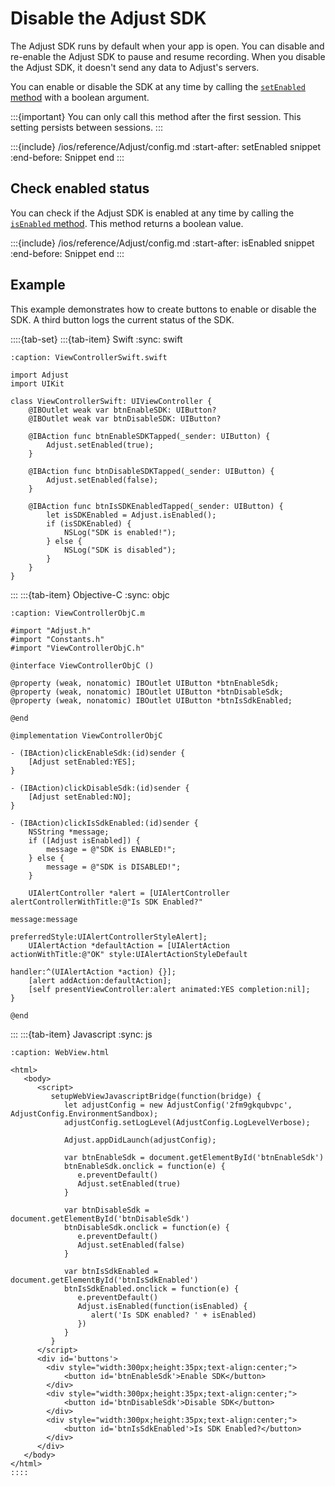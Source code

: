 # Disable the Adjust SDK

The Adjust SDK runs by default when your app is open. You can disable and re-enable the Adjust SDK to pause and resume recording. When you disable the Adjust SDK, it doesn't send any data to Adjust's servers.

You can enable or disable the SDK at any time by calling the [`setEnabled` method](ios-setEnabled-invocation) with a boolean argument.

:::{important}
You can only call this method after the first session. This setting persists between sessions.
:::

:::{include} /ios/reference/Adjust/config.md
:start-after: setEnabled snippet
:end-before: Snippet end
:::

## Check enabled status

You can check if the Adjust SDK is enabled at any time by calling the [`isEnabled` method](ios-isEnabled-invocation). This method returns a boolean value.

:::{include} /ios/reference/Adjust/config.md
:start-after: isEnabled snippet
:end-before: Snippet end
:::

## Example

This example demonstrates how to create buttons to enable or disable the SDK. A third button logs the current status of the SDK.

::::{tab-set}
:::{tab-item} Swift
:sync: swift
```{code-block} swift
:caption: ViewControllerSwift.swift

import Adjust
import UIKit

class ViewControllerSwift: UIViewController {
    @IBOutlet weak var btnEnableSDK: UIButton?
    @IBOutlet weak var btnDisableSDK: UIButton?

    @IBAction func btnEnableSDKTapped(_sender: UIButton) {
        Adjust.setEnabled(true);
    }
    
    @IBAction func btnDisableSDKTapped(_sender: UIButton) {
        Adjust.setEnabled(false);
    }
    
    @IBAction func btnIsSDKEnabledTapped(_sender: UIButton) {
        let isSDKEnabled = Adjust.isEnabled();
        if (isSDKEnabled) {
            NSLog("SDK is enabled!");
        } else {
            NSLog("SDK is disabled");
        }
    }
}
```
:::
:::{tab-item} Objective-C
:sync: objc
```{code-block} objc
:caption: ViewControllerObjC.m

#import "Adjust.h"
#import "Constants.h"
#import "ViewControllerObjC.h"

@interface ViewControllerObjC ()

@property (weak, nonatomic) IBOutlet UIButton *btnEnableSdk;
@property (weak, nonatomic) IBOutlet UIButton *btnDisableSdk;
@property (weak, nonatomic) IBOutlet UIButton *btnIsSdkEnabled;

@end

@implementation ViewControllerObjC

- (IBAction)clickEnableSdk:(id)sender {
    [Adjust setEnabled:YES];
}

- (IBAction)clickDisableSdk:(id)sender {
    [Adjust setEnabled:NO];
}

- (IBAction)clickIsSdkEnabled:(id)sender {
    NSString *message;
    if ([Adjust isEnabled]) {
        message = @"SDK is ENABLED!";
    } else {
        message = @"SDK is DISABLED!";
    }

    UIAlertController *alert = [UIAlertController alertControllerWithTitle:@"Is SDK Enabled?"
                                                                   message:message
                                                            preferredStyle:UIAlertControllerStyleAlert];
    UIAlertAction *defaultAction = [UIAlertAction actionWithTitle:@"OK" style:UIAlertActionStyleDefault
                                                          handler:^(UIAlertAction *action) {}];
    [alert addAction:defaultAction];
    [self presentViewController:alert animated:YES completion:nil];
}

@end
```
:::
:::{tab-item} Javascript
:sync: js
```{code-block} html
:caption: WebView.html

<html>
   <body>
      <script>
         setupWebViewJavascriptBridge(function(bridge) {
            let adjustConfig = new AdjustConfig('2fm9gkqubvpc', AdjustConfig.EnvironmentSandbox);
            adjustConfig.setLogLevel(AdjustConfig.LogLevelVerbose);

            Adjust.appDidLaunch(adjustConfig);

            var btnEnableSdk = document.getElementById('btnEnableSdk')
            btnEnableSdk.onclick = function(e) {
               e.preventDefault()
               Adjust.setEnabled(true)
            }

            var btnDisableSdk = document.getElementById('btnDisableSdk')
            btnDisableSdk.onclick = function(e) {
               e.preventDefault()
               Adjust.setEnabled(false)
            }

            var btnIsSdkEnabled = document.getElementById('btnIsSdkEnabled')
            btnIsSdkEnabled.onclick = function(e) {
               e.preventDefault()
               Adjust.isEnabled(function(isEnabled) {
                  alert('Is SDK enabled? ' + isEnabled)
               })
            }
         }
      </script>
      <div id='buttons'>
        <div style="width:300px;height:35px;text-align:center;">
            <button id='btnEnableSdk'>Enable SDK</button>
        </div>
        <div style="width:300px;height:35px;text-align:center;">
            <button id='btnDisableSdk'>Disable SDK</button>
        </div>
        <div style="width:300px;height:35px;text-align:center;">
            <button id='btnIsSdkEnabled'>Is SDK Enabled?</button>
        </div>
      </div>
   </body>
</html>
::::
